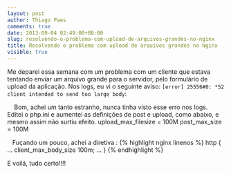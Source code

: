 ```yaml
---
layout: post
author: Thiago Paes
comments: true
date: 2013-09-04 02:49:00+00:00
slug: resolvendo-o-problema-com-upload-de-arquivos-grandes-no-nginx
title: Resolvendo o problema com upload de arquivos grandes no Nginx
visible: true
---
```


Me deparei essa semana com um problema com um cliente que estava tentando
enviar um arquivo grande para o servidor, pelo formulário de upload da
aplicação. Nos logs, eu vi o seguinte aviso:
`[error] 25556#0: *52 client intended to send too large body`:



    Bom, achei um tanto estranho, nunca tinha visto esse erro nos logs. Editei o php.ini e aumentei as definições de post e upload, como abaixo, e mesmo assim não surtiu efeito.
upload_max_filesize = 100M post_max_size = 100M

   Fuçando um pouco, achei a diretiva :
{% highlight nginx linenos %}
http {
    ...
    client_max_body_size 100m;
    ...
}
{% endhighlight %}

E voilá, tudo certo!!!!
